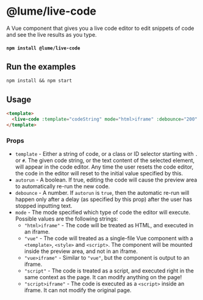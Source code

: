 # @lume/live-code

A Vue component that gives you a live code editor to edit snippets of code and see
the live results as you type.

#### `npm install @lume/live-code`

## Run the examples

```
npm install && npm start
```

## Usage

```html
<template>
  <live-code :template="codeString" mode="html>iframe" :debounce="200" />
</template>
```

### Props

- `template` - Either a string of code, or a class or ID selector starting with `.` or `#`. The given code string, or the text content of the selected element, will appear in the code editor. Any time the user resets the code editor, the code in the editor will reset to the initial value specified by this.
- `autorun` - A boolean. If true, editing the code will cause the preview area to automatically re-run the new code.
- `debounce` - A number. If `autorun` is `true`, then the automatic re-run will happen only after a delay (as specified by this prop) after the user has stopped inputting text.
- `mode` - The mode specified which type of code the editor will execute. Possible values are the following strings:
  - `"html>iframe"` - The code will be treated as HTML, and executed in an iframe.
  - `"vue"` - The code will treated as a single-file Vue component with a `<template>`, `<style>` and `<script>`. The component will be mounted inside the preview area, and not in an iframe.
  - `"vue>iframe"` - Similar to `"vue"`, but the component is output to an iframe.
  - `"script"` - The code is treated as a script, and executed right in the same context as the page. It can modify anything on the page!
  - `"script>iframe"` - The code is executed as a `<script>` inside an iframe. It can not modify the original page.

